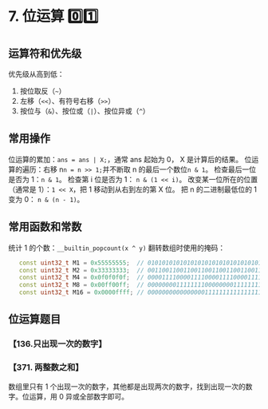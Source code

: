 # 7. 位运算 0️⃣1️⃣

## 运算符和优先级

优先级从高到低：

1. 按位取反（`~`）
2. 左移（`<<`）、有符号右移（`>>`）
3. 按位与（`&`）、按位或（`|`）、按位异或（`^`）

## 常用操作

位运算的累加：`ans = ans | X;`，通常 ans 起始为 0， X 是计算后的结果。
位运算的遍历：右移 n`n = n >> 1;`并不断取 n 的最后一个数位`n & 1`。
检查最后一位是否为 1：`n & 1`。
检查第 i 位是否为 1： `n & (1 << i)`。
改变某一位所在的位置（通常是 1）：`1 << X`，把 1 移动到从右到左的第 X 位。
把 n 的二进制最低位的 1 变为 0： `n & (n - 1)`。

## 常用函数和常数

统计 1 的个数：`__builtin_popcount(x ^ y)`
翻转数组时使用的掩码：

```c++
   const uint32_t M1 = 0x55555555;  // 01010101010101010101010101010101
   const uint32_t M2 = 0x33333333;  // 00110011001100110011001100110011
   const uint32_t M4 = 0x0f0f0f0f;  // 00001111000011110000111100001111
   const uint32_t M8 = 0x00ff00ff;  // 00000000111111110000000011111111
   const uint32_t M16 = 0x0000ffff; // 00000000000000001111111111111111
```

## 位运算题目

### 【136.只出现一次的数字】


### 【371. 两整数之和】

数组里只有 1 个出现一次的数字，其他都是出现两次的数字，找到出现一次的数字。位运算，用 0 异或全部数字即可。

